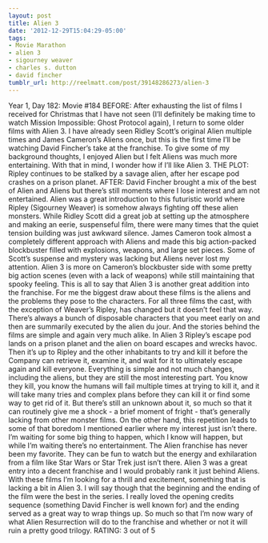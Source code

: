 ```yaml
---
layout: post
title: Alien 3
date: '2012-12-29T15:04:29-05:00'
tags:
- Movie Marathon
- alien 3
- sigourney weaver
- charles s. dutton
- david fincher
tumblr_url: http://reelmatt.com/post/39148286273/alien-3
---
```

Year 1, Day 182: Movie #184
BEFORE: After exhausting the list of films I received for Christmas that I have not seen (I’ll definitely be making time to watch Mission Impossible: Ghost Protocol again), I return to some older films with Alien 3. I have already seen Ridley Scott’s original Alien multiple times and James Cameron’s Aliens once, but this is the first time I’ll be watching David Fincher’s take at the franchise. To give some of my background thoughts, I enjoyed Alien but I felt Aliens was much more entertaining. With that in mind, I wonder how if I’ll like Alien 3.
THE PLOT: Ripley continues to be stalked by a savage alien, after her escape pod crashes on a prison planet.
AFTER: David Fincher brought a mix of the best of Alien and Aliens but there’s still moments where I lose interest and am not entertained. Alien was a great introduction to this futuristic world where Ripley (Sigourney Weaver) is somehow always fighting off these alien monsters. While Ridley Scott did a great job at setting up the atmosphere and making an eerie, suspenseful film, there were many times that the quiet tension building was just awkward silence. James Cameron took almost a completely different approach with Aliens and made this big action-packed blockbuster filled with explosions, weapons, and large set pieces. Some of Scott’s suspense and mystery was lacking but Aliens never lost my attention. Alien 3 is more on Cameron’s blockbuster side with some pretty big action scenes (even with a lack of weapons) while still maintaining that spooky feeling.
This is all to say that Alien 3 is another great addition into the franchise. For me the biggest draw about these films is the aliens and the problems they pose to the characters. For all three films the cast, with the exception of Weaver’s Ripley, has changed but it doesn’t feel that way. There’s always a bunch of disposable characters that you meet early on and then are summarily executed by the alien du jour. And the stories behind the films are simple and again very much alike. In Alien 3 Ripley’s escape pod lands on a prison planet and the alien on board escapes and wrecks havoc. Then it’s up to Ripley and the other inhabitants to try and kill it before the Company can retrieve it, examine it, and wait for it to ultimately escape again and kill everyone.
Everything is simple and not much changes, including the aliens, but they are still the most interesting part. You know they kill, you know the humans will fail multiple times at trying to kill it, and it will take many tries and complex plans before they can kill it or find some way to get rid of it. But there’s still an unknown about it, so much so that it can routinely give me a shock - a brief moment of fright - that’s generally lacking from other monster films. On the other hand, this repetition leads to some of that boredom I mentioned earlier where my interest just isn’t there. I’m waiting for some big thing to happen, which I know will happen, but while I’m waiting there’s no entertainment.
The Alien franchise has never been my favorite. They can be fun to watch but the energy and exhilaration from a film like Star Wars or Star Trek just isn’t there. Alien 3 was a great entry into a decent franchise and I would probably rank it just behind Aliens. With these films I’m looking for a thrill and excitement, something that is lacking a bit in Alien 3. I will say though that the beginning and the ending of the film were the best in the series. I really loved the opening credits sequence (something David Fincher is well known for) and the ending served as a great way to wrap things up. So much so that I’m now wary of what Alien Resurrection will do to the franchise and whether or not it will ruin a pretty good trilogy.
RATING: 3 out of 5

